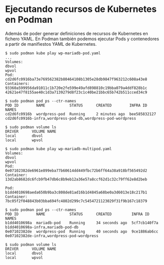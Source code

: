 # Ejecutando recursos de Kubernetes en Podman

Además de poder generar definiciones de recursos de Kubernetes en fichero YAML. En Podman también podemos ejecutar Pods y contenedores a partir de manifiestos YAML de Kubernetes.


```
$ sudo podman kube play wp-mariadb-pod.yaml
...
Volumes:
dbvol
wpvol
Pod:
cd2d6fc0916ba73e769562382b80464108b1305e28db9847f963212c608a43e8
Containers:
93360a599956da91011c1b720e2fe599e49afd898810c19bba079a4ddf828b1c
42621e47f8155ae40c1d3a7139279d8f23c1c40be21bbc65b742b511cced34c9

$ sudo podman pod ps --ctr-names
POD ID        NAME           STATUS      CREATED        INFRA ID      NAMES
cd2d6fc0916b  wordpress-pod  Running     2 minutes ago  bee585832127  cd2d6fc0916b-infra,wordpress-pod-db,wordpress-pod-wordpress

$ sudo podman volume ls
DRIVER      VOLUME NAME
local       dbvol
local       wpvol
```

```
$ sudo podman kube play wp-mariadb-multipod.yaml
Volumes:
dbvol
wpvol
Pod:
0e07102382de6961e899eba77b60614dd449fbc72b6ff64a38a918bf565492d2
Container:
13d2ab8682dc6fcb9fb47db6c8b9eb12a36e57a8ccf62d1c32c79ff62e8d2beb

Pod:
b1dd4010698aeda650b9ba3c808de81ad16b1d4845a68be0a3d6013e18c217b1
Container:
7bc05f2f048843b03bba694fc4802d299c7c5454721123029f31f9b167c18379

$ sudo podman pod ps --ctr-names
POD ID        NAME           STATUS      CREATED         INFRA ID      NAMES
b1dd4010698a  mariadb-pod    Running     34 seconds ago  5cf7cb140f7a  b1dd4010698a-infra,mariadb-pod-db
0e07102382de  wordpress-pod  Running     40 seconds ago  9ce1886ab6cc  0e07102382de-infra,wordpress-pod-wordpress

$ sudo podman volume ls
DRIVER      VOLUME NAME
local       dbvol
local       wpvol
```
